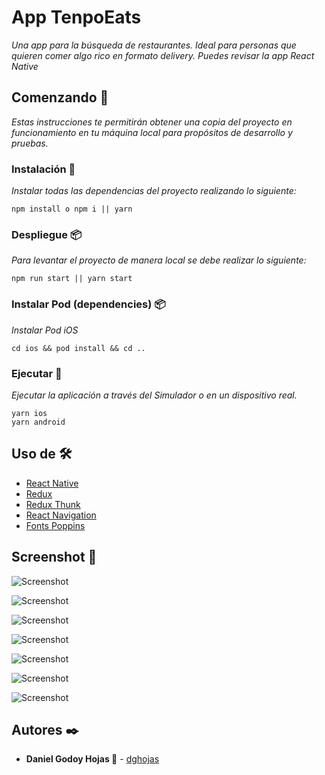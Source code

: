 # App TenpoEats

_Una app para la búsqueda de restaurantes. Ideal para personas que quieren comer algo rico en formato delivery. Puedes revisar la app React Native_

## Comenzando 🚀

_Estas instrucciones te permitirán obtener una copia del proyecto en funcionamiento en tu máquina local para propósitos de desarrollo y pruebas._

### Instalación 🔧

_Instalar todas las dependencias del proyecto realizando lo siguiente:_

```
npm install o npm i || yarn
```

### Despliegue 📦

_Para levantar el proyecto de manera local se debe realizar lo siguiente:_

```
npm run start || yarn start
```

### Instalar Pod (dependencies) 📦

_Instalar Pod iOS_

```
cd ios && pod install && cd ..
```

### Ejecutar 🚀

_Ejecutar la aplicación a través del Simulador o en un dispositivo real._

```
yarn ios
yarn android
```

## Uso de 🛠️

- [React Native](https://reactnative.dev/)
- [Redux](https://es.redux.js.org/)
- [Redux Thunk](https://github.com/reduxjs/redux-thunk)
- [React Navigation](https://reactnavigation.org/)
- [Fonts Poppins](https://fonts.google.com/specimen/Poppins)

## Screenshot 📸

![Screenshot](screenshot/Screen001.png)

![Screenshot](screenshot/Screen002.png)

![Screenshot](screenshot/Screen003.png)

![Screenshot](screenshot/Screen004.png)

![Screenshot](screenshot/Screen005.png)

![Screenshot](screenshot/Screen006.png)

![Screenshot](screenshot/Screen007.png)

## Autores ✒️

- **Daniel Godoy Hojas 🍃** - [dghojas](https://github.com/mts4)